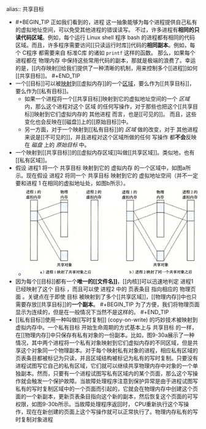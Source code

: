 alias:: 共享目标

- #+BEGIN_TIP
  正如我们看到的，进程 这一抽象能够为每个进程提供自己私有的虚拟地址空间，可以免受其他进程的错误读写。
  不过，许多进程有**相同的只读代码区域**。例如，每个运行 Linux shell 程序 bash 的进程都有相同的代码区域。而且，许多程序需要访问[[只读运行时库]]代码的**相同副本**。例如，每个 C程序 都需要来自 标准C库 的诸如 `printf` 这样的函数。
  那么，如果每个进程都在 物理内存 中保持这些常用代码的副本，那就是极端的浪费了。幸运的是，[[内存映射]]给我们提供了一种清晰的机制，用来控制多个[[进程]]如何[[共享目标]]。
  #+END_TIP
- 一个[[目标]]可以被[映射]([[内存映射]])到[[虚拟内存]]的一个[区域]([[虚拟内存区域]])，要么作为[[共享目标]]，要么作为[[私有目标]]。
	- 如果一个进程将一个[[共享目标]]映射到它的虚拟地址空间的一个 *区域* 内，那么这个进程对这个 区域 的任何写操作，对于那些也把这个[[共享目标]]映射到它们虚拟内存的 其他进程 而言，也是[[可见的]]。
	  而且，这些变化也会反映在[[磁盘]]上的[[原始目标]]中。
	- 另一方面，对于一个映射到[[私有目标]]的 *区域* 做的改变，对于 其他进程 来说是[[不可见的]]，并且进程对这个区域所做的任何 写操作 都**不会**反映在 *磁盘* 上的 *原始目标* 中。
- 一个映射到[[共享目标]]的[[虚拟内存区域]]叫做[[共享区域]]。类似地，也有[[私有区域]]。
- 假设 进程1 将一个 共享目标 映射到它的 虚拟内存 的一个区域中，如图a所示。现在假设 进程2 将同一个 共享目标 映射到它的 虚拟地址空间（并不一定要和进程 1 在相同的虚拟地址处，如图b所示）。
	- ![image.png](../assets/image_1702042928998_0.png)
- 因为每个[[目标]]都有一个**唯一的[[文件名]]**，[[内核]]可以迅速地判定 进程1 已经映射了这个 目标 ，而且可以使 进程2 中的 页表条目 指向相应的 物理页面 。关键点在于即使 目标 被映射到了多个[[共享区域]]，[[物理内存]]中也只需要存放[[共享目标]]的**一个副本**。
  #+BEGIN_TIP
  为了方便，我们将物理页面显示为连续的，但是在一般情况下当然不是这样的。
  #+END_TIP
- [[私有目标]]使用一种叫做[[写时复制]] (copy-on-write) 的巧妙技术被映射到虚拟内存中。一个私有目标 开始生命周期的方式基本上与 共享目标 的一样，在[[物理内存]]中只保存有私有对象的一份副本。比如，图9-30a展示了一种情况，其中两个进程将一个私有对象映射到它们虚拟内存的不同区域，但是共享这个对象同一个物理副本。对于每个映射私有对象的进程，相应私有区域的页表条目都被标记为只读，并且区域结构被标记为私有的写时复制。只要没有进程试图写它自己的私有区域，它们就可以继续共享物理内存中对象的一个单独副本。然而，只要有一个进程试图写私有区域内的某个页面，那么这个写操作就会触发一个保护故障。当故障处理程序注意到保护异常是由于进程试图写私有的写时复制区域中的一个页面而引起的，它就会在物理内存中创建这个页面的一个新副本，更新页表条目指向这个新的副本，然后恢复这个页面的可写权限，如图9-30b所示。当故障处理程序返回时， CPU重新执行这个写操作，现在在新创建的页面上这个写操作就可以正常执行了。物理内存私有的写时复制对象进程